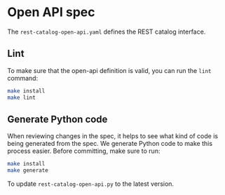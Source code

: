 <!--
  - Licensed to the Apache Software Foundation (ASF) under one
  - or more contributor license agreements.  See the NOTICE file
  - distributed with this work for additional information
  - regarding copyright ownership.  The ASF licenses this file
  - to you under the Apache License, Version 2.0 (the
  - "License"); you may not use this file except in compliance
  - with the License.  You may obtain a copy of the License at
  -
  -   http://www.apache.org/licenses/LICENSE-2.0
  -
  - Unless required by applicable law or agreed to in writing,
  - software distributed under the License is distributed on an
  - "AS IS" BASIS, WITHOUT WARRANTIES OR CONDITIONS OF ANY
  - KIND, either express or implied.  See the License for the
  - specific language governing permissions and limitations
  - under the License.
  -->

# Open API spec

The `rest-catalog-open-api.yaml` defines the REST catalog interface.

## Lint

To make sure that the open-api definition is valid, you can run the `lint` command:

```sh
make install
make lint
```

## Generate Python code

When reviewing changes in the spec, it helps to see what kind of code is being generated from the spec. We generate Python code to make this process easier. Before committing, make sure to run:

```sh
make install
make generate
```

To update `rest-catalog-open-api.py` to the latest version.
